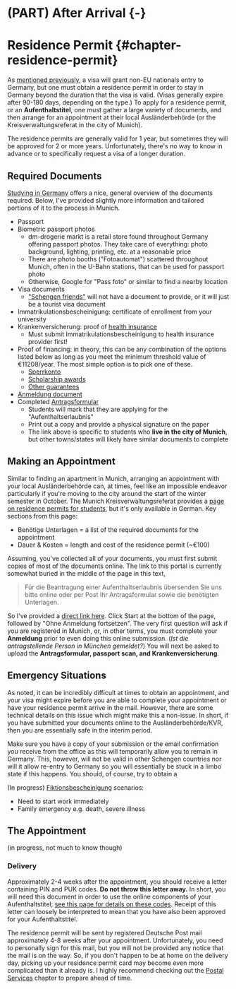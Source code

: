 

# (PART) After Arrival {-}

# Residence Permit {#chapter-residence-permit}

As [mentioned previously](#visas-general-info), a visa will grant non-EU nationals entry to Germany, but one must obtain a residence permit in order to stay in Germany beyond the duration that the visa is valid. (Visas generally expire after 90-180 days, depending on the type.) To apply for a residence permit, or an **Aufenthaltstitel**, one must gather a large variety of documents, and then arrange for an appointment at their local Ausländerbehörde (or the Kreisverwaltungsreferat in the city of Munich).

The residence permits are generally valid for 1 year, but sometimes they will be approved for 2 or more years. Unfortunately, there's no way to know in advance or to specifically request a visa of a longer duration.

## Required Documents

[Studying in Germany](https://www.studying-in-germany.org/student-residence-permit-germany/) offers a nice, general overview of the documents required. Below, I've provided slightly more information and tailored portions of it to the process in Munich.

* Passport
* Biometric passport photos
  - dm-drogerie markt is a retail store found throughout Germany offering passport photos. They take care of everything: photo background, lighting, printing, etc. at a reasonable price
  - There are photo booths ("Fotoautomat") scattered throughout Munich, often in the U-Bahn stations, that can be used for passport photo
  - Otherwise, Google for "Pass foto" or similar to find a nearby location
* Visa documents
  - ["Schengen friends"](#visa-schengen-friends) will not have a document to provide, or it will just be a tourist visa document
* Immatrikulationsbescheinigung: certificate of enrollment from your university
* Krankenversicherung: proof of [health insurance](#chapter-insurances)
  - Must submit Immatrikulationsbescheinigung to health insurance provider first!
* Proof of financing: in theory, this can be any combination of the options listed below as long as you meet the minimum threshold value of €11208/year. The most simple option is to pick one of these.
  - [Sperrkonto](#banking-sperrkonto)
  - [Scholarship awards](#funding-scholarships)
  - [Other guarantees](#funding-other)
* [Anmeldung document](#chapter-anmeldung)
* Completed [Antragsformular](https://stadt.muenchen.de/dam/jcr:c38c3e57-d9ed-4917-b2b5-229f7f008e4c/antragaufenthaltstitel.pdf)
  - Students will mark that they are applying for the "Aufenthaltserlaubnis"
  - Print out a copy and provide a physical signature on the paper
  - The link above is specific to students who **live in the city of Munich**, but other towns/states will likely have similar documents to complete


## Making an Appointment

Similar to finding an apartment in Munich, arranging an appointment with your local Ausländerbehörde can, at times, feel like an impossible endeavor particularly if you're moving to the city around the start of the winter semester in October. The Munich Kreisverwaltungsreferat provides a [page on residence permits for students](https://stadt.muenchen.de/service/info/hauptabteilung-ii-buergerangelegenheiten-auslaenderangelegenheiten/1089339/), but it's only available in German. Key sections from this page:

* Benötige Unterlagen = a list of the required documents for the appointment
* Dauer & Kosten = length and cost of the residence permit (~€100)

Assuming, you've collected all of your documents, you must first submit copies of most of the documents online. The link to this portal is currently somewhat buried in the middle of the page in this text,

> Für die Beantragung einer Aufenthaltserlaubnis übersenden Sie uns bitte online oder per Post Ihr Antragsformular sowie die benötigten Unterlagen. 

So I've provided a [direct link here](https://service.muenchen.de/intelliform/forms/01/02/02/kontaktabhaufenthaltfuerstudienzwecke/index). Click Start at the bottom of the page, followed by "Ohne Anmeldung fortsetzen". The very first question will ask if you are registered in Munich, or, in other terms, you must complete your **Anmeldung** prior to even doing this online submission. (*Ist die antragstellende Person in München gemeldet?*) You will next be asked to upload the **Antragsformular, passport scan, and Krankenversicherung**.


## Emergency Situations

As noted, it can be incredibly difficult at times to obtain an appointment, and your visa might expire before you are able to complete your appointment or have your residence permit arrive in the mail. However, there are some technical details on this issue which might make this a non-issue. In short, if you have submitted your documents online to the Ausländerbehörde/KVR, then you are essentially safe in the interim period. 

Make sure you have a copy of your submission or the email confirmation you receive from the office as this will temporarily allow you to remain in Germany. This, however, will not be valid in other Schengen countries nor will it allow re-entry to Germany so you will essentially be stuck in a limbo state if this happens. You should, of course, try to obtain a 

(In progress)
[Fiktionsbescheinigung](#chapter-fiktionsbescheinigung) scenarios:
* Need to start work immediately
* Family emergency e.g. death, severe illness


## The Appointment

(in progress, not much to know though)

### Delivery

Approximately 2-4 weeks after the appointment, you should receive a letter containing PIN and PUK codes. **Do not throw this letter away.** In short, you will need this document in order to use the online components of your Aufenthaltstitel; [see this page for details on these codes](https://www.personalausweisportal.de/Webs/PA/EN/citizens/electronic-identification/pin-puk-blocking-code/pin-puk-blocking-code-node.html). Receipt of this letter can loosely be interpreted to mean that you have also been approved for your Aufenthaltstitel.

The residence permit will be sent by registered Deutsche Post mail approximately 4-8 weeks after your appointment. Unfortunately, you need to personally sign for this mail, but you will not be provided any notice that the mail is on the way. So, if you don't happen to be at home on the delivery day, picking up your residence permit card may become even more complicated than it already is. I highly recommend checking out the [Postal Services](#chapter-mail) chapter to prepare ahead of time.





